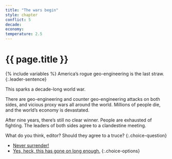 ```yaml
---
title: "The wars begin"
style: chapter
conflict: 5
decade: 
economy: 
temperature: 2.5
---
```


<h1>{{ page.title }}</h1>

{% include variables %}
America’s rogue geo-engineering is the last straw. 
{:.leader-sentence}

This sparks a decade-long world war.

There are geo-engineering and counter geo-engineering attacks on both sides, and vicious proxy wars all around the world. Millions of people die, and the world’s economy is devastated.

After nine years, there’s still no clear winner. People are exhausted of fighting. The leaders of both sides agree to a clandestine meeting.

What do you think, editor? Should they agree to a truce?
{:.choice-question}

- [Never surrender!](chapter_engineered-crop-blight.html)
- [Yes, heck, this has gone on long enough.](chapter_armistice.html)
{:.choice-options}
